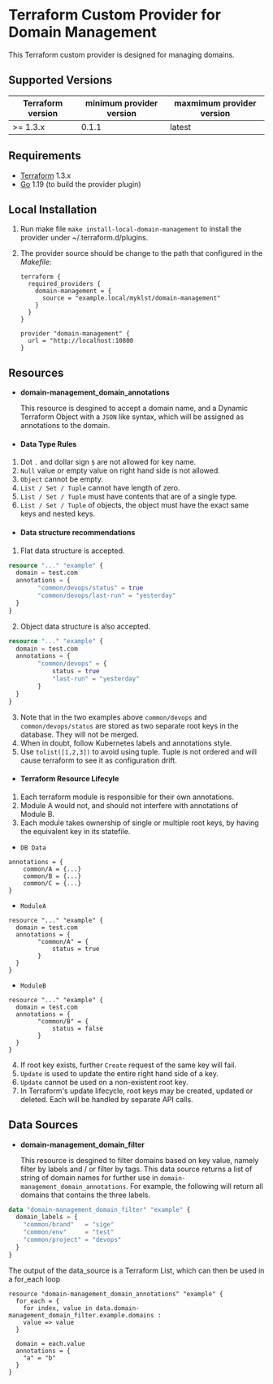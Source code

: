 Terraform Custom Provider for Domain Management
===============================================

This Terraform custom provider is designed for managing domains.

Supported Versions
------------------

| Terraform version | minimum provider version |maxmimum provider version
| ---- | ---- | ----|
| >= 1.3.x	| 0.1.1	| latest |

Requirements
------------

-	[Terraform](https://www.terraform.io/downloads.html) 1.3.x
-	[Go](https://golang.org/doc/install) 1.19 (to build the provider plugin)

Local Installation
------------------

1. Run make file `make install-local-domain-management` to install the provider under ~/.terraform.d/plugins.

2. The provider source should be change to the path that configured in the *Makefile*:

    ```
    terraform {
      required_providers {
        domain-management = {
          source = "example.local/myklst/domain-management"
        }
      }
    }

    provider "domain-management" {
      url = "http://localhost:10800
    }
    ```

## Resources
- **domain-management_domain_annotations**

	This resource is desgined to accept a domain name, and a Dynamic Terraform Object with a `JSON` like syntax, which will be assigned as annotations to the domain.

- #### Data Type Rules
1. Dot `.` and dollar sign `$` are not allowed for key name.
2. `Null` value or empty value on right hand side is not allowed.
3. `Object` cannot be empty.
4. `List / Set / Tuple` cannot have length of zero.
5. `List / Set / Tuple` must have contents that are of a single type.
6. `List / Set / Tuple` of objects, the object must have the exact same keys and nested keys.

- #### Data structure recommendations
1. Flat data structure is accepted.
```terraform
resource "..." "example" {
  domain = test.com
  annotations = {
		"common/devops/status" = true
		"common/devops/last-run" = "yesterday"
  }
}
```

2. Object data structure is also accepted.
```terraform
resource "..." "example" {
  domain = test.com
  annotations = {
		"common/devops" = {
			status = true
			"last-run" = "yesterday"
		}
  }
}
```

3. Note that in the two examples above `common/devops` and `common/devops/status` are stored as two separate root keys in the database. They will not be merged.
4. When in doubt, follow Kubernetes labels and annotations style.
5. Use `tolist([1,2,3])` to avoid using tuple. Tuple is not ordered and will cause terraform to see it as configuration drift.

- #### Terraform Resource Lifecyle
1. Each terraform module is responsible for their own annotations.
2. Module A would not, and should not interfere with annotations of Module B.
3. Each module takes ownership of single or multiple root keys, by having the equivalent key in its statefile.

- `DB Data`
```
annotations = {
	common/A = {...}
	common/B = {...}
	common/C = {...}
}
```

- `ModuleA`
```
resource "..." "example" {
  domain = test.com
  annotations = {
		"common/A" = {
			status = true
		}
  }
}
```

- `ModuleB`
```
resource "..." "example" {
  domain = test.com
  annotations = {
		"common/B" = {
			status = false
		}
  }
}
```
4. If root key exists, further `Create` request of the same key will fail.
5. `Update` is used to update the entire right hand side of a key.
6. `Update` cannot be used on a non-existent root key.
7. In Terraform's update lifecycle, root keys may be created, updated or deleted.
		Each will be handled by separate API calls.


## Data Sources
- **domain-management_domain_filter**

	This resource is desgined to filter domains based on key value, namely filter by labels and / or filter by tags. This data source returns a
	list of string of domain names for further use in `domain-management_domain_annotations`. For example, the following will return all domains that contains the three labels.

```terraform
data "domain-management_domain_filter" "example" {
  domain_labels = {
    "common/brand"   = "sige"
    "common/env"     = "test"
    "common/project" = "devops"
  }
}
```

  The output of the data_source is a Terraform List, which can then be used in a for_each loop

```terrraform
resource "domain-management_domain_annotations" "example" {
  for_each = {
    for index, value in data.domain-management_domain_filter.example.domains :
    value => value
  }

  domain = each.value
  annotations = {
    "a" = "b"
  }
}
```